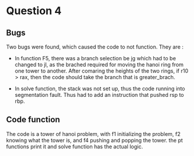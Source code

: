# Question 4

## Bugs

Two bugs were found, which caused the code to not function. They are :

- In function F5, there was a branch selection be jg which had to be changed to jl, as the brached required for moving the hanoi ring from one tower to another. After comaring the heights of the two rings, if r10 > rax, then the code should take the branch that is greater_brach.

- In solve function, the stack was not set up, thus the code running into segmentation fault. Thus had to add an instruction that pushed rsp to rbp.

## Code function

The code is a tower of hanoi problem, with f1 initializing the problem, f2 knowing what the tower is, and f4 pushing and popping the tower. the pt functions print it and solve function has the actual logic.
